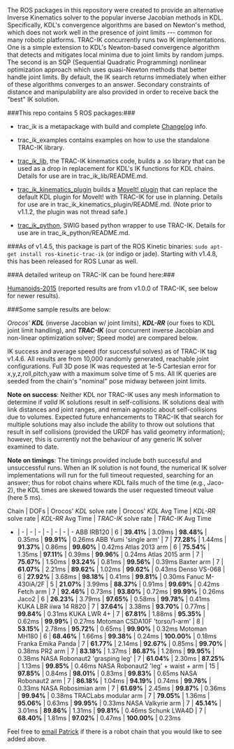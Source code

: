 The ROS packages in this repository were created to provide an alternative
Inverse Kinematics solver to the popular inverse Jacobian methods in KDL.
Specifically, KDL's convergence algorithms are based on Newton's method, which
does not work well in the presence of joint limits --- common for many robotic
platforms.  TRAC-IK concurrently runs two IK implementations.  One is a simple
extension to KDL's Newton-based convergence algorithm that detects and
mitigates local minima due to joint limits by random jumps.  The second is an
SQP (Sequential Quadratic Programming) nonlinear optimization approach which
uses quasi-Newton methods that better handle joint limits.  By default, the IK
search returns immediately when either of these algorithms converges to an
answer.  Secondary constraints of distance and manipulability are also provided 
in order to receive back the "best" IK solution.

###This repo contains 5 ROS packages:###

- trac\_ik is a metapackage with build and complete [Changelog](https://bitbucket.org/traclabs/trac_ik/src/HEAD/trac_ik/CHANGELOG.rst) info.

- trac\_ik\_examples contains examples on how to use the standalone TRAC-IK library.

- [trac\_ik\_lib](https://bitbucket.org/traclabs/trac_ik/src/HEAD/trac_ik_lib), the TRAC-IK kinematics code,
builds a .so library that can be used as a drop in replacement for KDL's IK
functions for KDL chains. Details for use are in trac\_ik\_lib/README.md.

- [trac\_ik\_kinematics\_plugin](https://bitbucket.org/traclabs/trac_ik/src/HEAD/trac_ik_kinematics_plugin) builds a [MoveIt! plugin](http://moveit.ros.org/documentation/concepts/#kinematics) that can
replace the default KDL plugin for MoveIt! with TRAC-IK for use in planning.
Details for use are in trac\_ik\_kinematics\_plugin/README.md. (Note prior to v1.1.2, the plugin was not thread safe.)

- [trac\_ik\_python](https://bitbucket.org/traclabs/trac_ik/src/HEAD/trac_ik_python), SWIG based python wrapper to use TRAC-IK. Details for use are in trac\_ik\_python/README.md.


###As of v1.4.5, this package is part of the ROS Kinetic binaries: `sudo apt-get install ros-kinetic-trac-ik` (or indigo or jade).  Starting with v1.4.8, this has been released for ROS Lunar as well.


###A detailed writeup on TRAC-IK can be found here:###

[Humanoids-2015](https://personal.traclabs.com/~pbeeson/publications/b2hd-Beeson-humanoids-15.html) (reported results are from v1.0.0 of TRAC-IK, see below for newer results).

###Some sample results are below: 

_Orocos' **KDL**_ (inverse Jacobian w/ joint limits), _**KDL-RR**_ (our fixes to KDL joint limit handling), and _**TRAC-IK**_ (our concurrent inverse Jacobian and non-linear optimization solver; Speed mode) are compared below.

IK success and average speed (for successful solves) as of TRAC-IK tag v1.4.6.  All results are from 10,000 randomly generated, reachable joint configurations.  Full 3D pose IK was requested at 1e-5 Cartesian error for x,y,z,roll,pitch,yaw with a maximum solve time of 5 ms.  All IK queries are seeded from the chain's "nominal" pose midway between joint limits.

**Note on success**: Neither KDL nor TRAC-IK uses any mesh information to determine if _valid_ IK solutions result in self-collisions.  IK solutions deal with link distances and joint ranges, and remain agnostic about self-collisions due to volumes.  Expected future enhancements to TRAC-IK that search for multiple solutions may also include the ability to throw out solutions that result in self collisions (provided the URDF has valid geometry information); however, this is currently not the behaviour of any generic IK solver examined to date.

**Note on timings**: The timings provided include both successful and unsuccessful runs.  When an IK solution is not found, the numerical IK solver implementations will run for the full timeout requested, searching for an answer; thus for robot chains where KDL fails much of the time (e.g., Jaco-2), the KDL times are skewed towards the user requested timeout value (here 5 ms).  

Chain | DOFs | Orocos' _KDL_ solve rate | Orocos' _KDL_ Avg Time | _KDL-RR_ solve rate | _KDL-RR_ Avg Time | _TRAC-IK_ solve rate | _TRAC-IK_ Avg Time
- | - | - | - | - | - | - | -
ABB IRB120 | 6 | **39.41%** | 3.09ms | **98.48%** | 0.35ms | **99.91%** | 0.26ms
ABB Yumi 'single arm' | 7 | **77.28%** | 1.44ms | **91.37%** | 0.86ms | **99.60%** | 0.42ms
Atlas 2013 arm | 6 | **75.54%** | 1.35ms | **97.11%** | 0.39ms | **99.96%** | 0.24ms
Atlas 2015 arm | 7 | **75.67%** | 1.50ms | **93.24%** | 0.81ms | **99.56%** | 0.39ms
Baxter arm | 7 | **61.07%** | 2.21ms | **89.62%** | 1.02ms | **99.62%** | 0.43ms
Denso VS-068 | 6 | **27.92%** | 3.68ms | **98.18%** | 0.41ms | **99.81%** | 0.30ms
Fanuc M-430iA/2F | 5 | **21.07%** | 3.99ms | **88.37%** | 0.91ms | **99.69%** | 0.42ms
Fetch arm | 7 | **92.46%** | 0.73ms | **93.80%** | 0.72ms | **99.99%** | 0.26ms
Jaco2 | 6 | **26.23%** | 3.79ms | **97.65%** | 0.58ms | **99.78%** | 0.41ms
KUKA LBR iiwa 14 R820 | 7 | **37.64%** | 3.38ms | **93.70%** | 0.77ms | **99.84%** | 0.31ms
KUKA LWR 4+ | 7 | **67.81%** | 1.88ms | **95.35%** | 0.62ms | **99.99%** | 0.27ms
Motoman CSDA10F 'torso/1-arm' | 8 | **53.15%** | 2.78ms | **95.72%** | 0.65ms | **99.90%** | 0.32ms
Motoman MH180 | 6 | **68.46%** | 1.66ms | **99.38%** | 0.24ms | **100.00%** | 0.18ms
Franka Emika Panda | 7 | **61.77%** | 2.14ms | **92.67%** | 0.85ms | **99.70%** | 0.38ms
PR2 arm | 7 | **83.18%** | 1.37ms | **86.87%** | 1.28ms | **99.95%** | 0.38ms
NASA Robonaut2 'grasping leg' | 7 | **61.04%** | 2.30ms | **87.25%** | 1.13ms | **99.85%** | 0.46ms
NASA Robonaut2 'leg' + waist + arm | 15 | **97.85%** | 0.84ms | **98.01%** | 0.83ms | **99.83%** | 0.65ms
NASA Robonaut2 arm | 7 | **86.18%** | 1.04ms | **94.19%** | 0.74ms | **99.76%** | 0.33ms
NASA Robosimian arm | 7 | **61.69%** | 2.45ms | **99.87%** | 0.36ms | **99.94%** | 0.38ms
TRACLabs modular arm | 7 | **79.05%** | 1.36ms | **95.06%** | 0.63ms | **99.95%** | 0.33ms
NASA Valkyrie arm | 7 | **45.14%** | 3.01ms | **89.86%** | 1.31ms | **99.81%** | 0.46ms
Schunk LWA4D | 7 | **68.40%** | 1.81ms | **97.02%** | 0.47ms | **100.00%** | 0.23ms

Feel free to [email Patrick](mailto:pbeeson@traclabs.com) if there is a robot chain that you would like to see added above.

